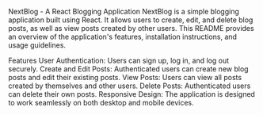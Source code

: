 NextBlog - A React Blogging Application
NextBlog is a simple blogging application built using React. It allows users to create, edit, and delete blog posts, as well as view posts created by other users. This README provides an overview of the application's features, installation instructions, and usage guidelines.

Features
User Authentication: Users can sign up, log in, and log out securely.
Create and Edit Posts: Authenticated users can create new blog posts and edit their existing posts.
View Posts: Users can view all posts created by themselves and other users.
Delete Posts: Authenticated users can delete their own posts.
Responsive Design: The application is designed to work seamlessly on both desktop and mobile devices.
